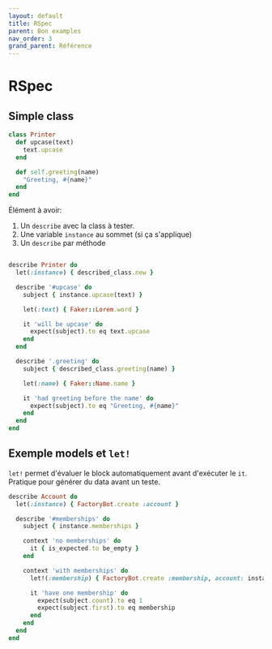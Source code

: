 ```yaml
---
layout: default
title: RSpec
parent: Bon examples
nav_order: 3
grand_parent: Référence
---
```


# RSpec

## Simple class

```ruby
class Printer
  def upcase(text)
    text.upcase
  end

  def self.greeting(name)
    "Greeting, #{name}"
  end
end
```

Élément à avoir:

1. Un `describe` avec la class à tester.
2. Une variable `instance` au sommet (si ça s'applique)
3. Un `describe` par méthode

```ruby

describe Printer do
  let(:instance) { described_class.new }

  describe '#upcase' do
    subject { instance.upcase(text) }

    let(:text) { Faker::Lorem.word }

    it 'will be upcase' do
      expect(subject).to eq text.upcase
    end
  end

  describe '.greeting' do
    subject { described_class.greeting(name) }

    let(:name) { Faker::Name.name }

    it 'had greeting before the name' do
      expect(subject).to eq "Greeting, #{name}"
    end
  end
end
```

## Exemple models et `let!`

`let!` permet d'évaluer le block automatiquement avant d'exécuter le `it`.
Pratique pour générer du data avant un teste.

```ruby
describe Account do
  let(:instance) { FactoryBot.create :account }

  describe '#memberships' do
    subject { instance.memberships }

    context 'no memberships' do
      it { is_expected.to be_empty }
    end

    context 'with memberships' do
      let!(:membership) { FactoryBot.create :membership, account: instance }

      it 'have one membership' do
        expect(subject.count).to eq 1
        expect(subject.first).to eq membership
      end
    end
  end
end
```
